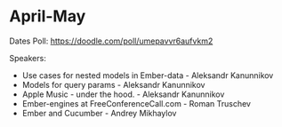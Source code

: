 # April-May

Dates Poll: https://doodle.com/poll/umepavvr6aufvkm2

Speakers: 
- Use cases for nested models in Ember-data - Aleksandr Kanunnikov
- Models for query params - Aleksandr Kanunnikov
- Apple Music - under the hood. - Aleksandr Kanunnikov
- Ember-engines at FreeConferenceCall.com - Roman Truschev
- Ember and Cucumber - Andrey Mikhaylov

